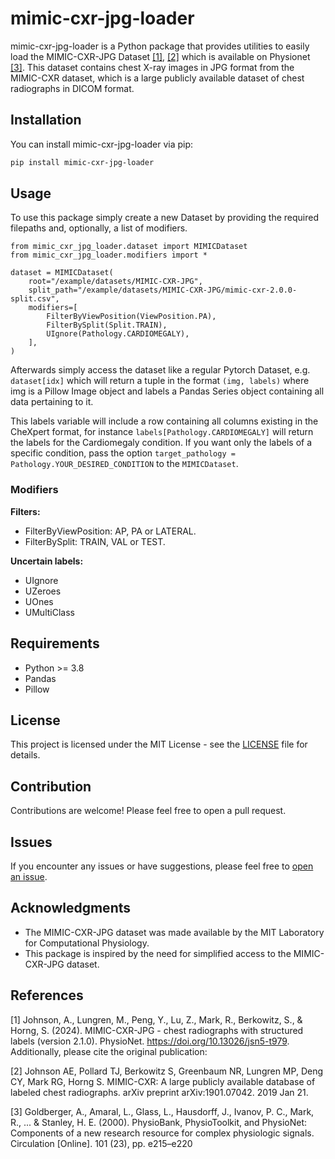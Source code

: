 # mimic-cxr-jpg-loader

mimic-cxr-jpg-loader is a Python package that provides utilities to easily load the MIMIC-CXR-JPG Dataset [[1]](#1), [[2]](#2) which is available on Physionet [[3]](#3). This dataset contains chest X-ray images in JPG format from the MIMIC-CXR dataset, which is a large publicly available dataset of chest radiographs in DICOM format.

## Installation

You can install mimic-cxr-jpg-loader via pip:

```bash
pip install mimic-cxr-jpg-loader
```

## Usage


To use this package simply create a new Dataset by providing the required filepaths and, optionally, a list of modifiers.

```python3
from mimic_cxr_jpg_loader.dataset import MIMICDataset
from mimic_cxr_jpg_loader.modifiers import *

dataset = MIMICDataset(
    root="/example/datasets/MIMIC-CXR-JPG",
    split_path="/example/datasets/MIMIC-CXR-JPG/mimic-cxr-2.0.0-split.csv",
    modifiers=[
        FilterByViewPosition(ViewPosition.PA),
        FilterBySplit(Split.TRAIN),
        UIgnore(Pathology.CARDIOMEGALY),
    ],
)
```

Afterwards simply access the dataset like a regular Pytorch Dataset, e.g. `dataset[idx]` which will return a tuple in the format `(img, labels)` where img is a Pillow Image object and labels a Pandas Series object containing all data pertaining to it.

This labels variable will include a row containing all columns existing in the CheXpert format, for instance `labels[Pathology.CARDIOMEGALY]` will return the labels for the Cardiomegaly condition. If you want only the labels of a specific condition, pass the option `target_pathology = Pathology.YOUR_DESIRED_CONDITION` to the `MIMICDataset`. 

### Modifiers

**Filters:**

- FilterByViewPosition: AP, PA or LATERAL. 
- FilterBySplit: TRAIN, VAL or TEST.

**Uncertain labels:**

- UIgnore
- UZeroes
- UOnes
- UMultiClass

## Requirements

- Python >= 3.8
- Pandas
- Pillow

## License

This project is licensed under the MIT License - see the [LICENSE](LICENSE) file for details.

## Contribution

Contributions are welcome! Please feel free to open a pull request.

## Issues

If you encounter any issues or have suggestions, please feel free to [open an issue](https://github.com/filipepcampos/mimic-cxr-jpg-loader/issues).

## Acknowledgments

- The MIMIC-CXR-JPG dataset was made available by the MIT Laboratory for Computational Physiology.
- This package is inspired by the need for simplified access to the MIMIC-CXR-JPG dataset.

## References

<a id="1">[1]</a> 
Johnson, A., Lungren, M., Peng, Y., Lu, Z., Mark, R., Berkowitz, S., & Horng, S. (2024). MIMIC-CXR-JPG - chest radiographs with structured labels (version 2.1.0). PhysioNet. https://doi.org/10.13026/jsn5-t979.
Additionally, please cite the original publication:

<a id="2">[2]</a> 
Johnson AE, Pollard TJ, Berkowitz S, Greenbaum NR, Lungren MP, Deng CY, Mark RG, Horng S. MIMIC-CXR: A large publicly available database of labeled chest radiographs. arXiv preprint arXiv:1901.07042. 2019 Jan 21.

<a id="3">[3]</a> 
Goldberger, A., Amaral, L., Glass, L., Hausdorff, J., Ivanov, P. C., Mark, R., ... & Stanley, H. E. (2000). PhysioBank, PhysioToolkit, and PhysioNet: Components of a new research resource for complex physiologic signals. Circulation [Online]. 101 (23), pp. e215–e220
